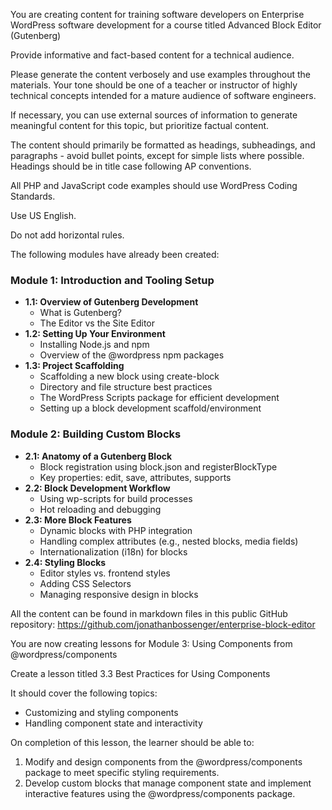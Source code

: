 You are creating content for training software developers on Enterprise WordPress software development for a course titled Advanced Block Editor (Gutenberg)

Provide informative and fact-based content for a technical audience.

Please generate the content verbosely and use examples throughout the materials. Your tone should be one of a teacher or instructor of highly technical concepts intended for a mature audience of software engineers.

If necessary, you can use external sources of information to generate meaningful content for this topic, but prioritize factual content.

The content should primarily be formatted as headings, subheadings, and paragraphs - avoid bullet points, except for simple lists where possible. Headings should be in title case following AP conventions.

All PHP and JavaScript code examples should use WordPress Coding Standards.

Use US English.

Do not add horizontal rules.

The following modules have already been created:

### Module 1: Introduction and Tooling Setup

* **1.1: Overview of Gutenberg Development**
    * What is Gutenberg?
    * The Editor vs the Site Editor
* **1.2: Setting Up Your Environment**
    * Installing Node.js and npm
    * Overview of the @wordpress npm packages
* **1.3: Project Scaffolding**
    * Scaffolding a new block using create-block
    * Directory and file structure best practices
    * The WordPress Scripts package for efficient development
    * Setting up a block development scaffold/environment

### Module 2: Building Custom Blocks

* **2.1: Anatomy of a Gutenberg Block**
    * Block registration using block.json and registerBlockType
    * Key properties: edit, save, attributes, supports
* **2.2: Block Development Workflow**
    * Using wp-scripts for build processes
    * Hot reloading and debugging
* **2.3: More Block Features**
    * Dynamic blocks with PHP integration
    * Handling complex attributes (e.g., nested blocks, media fields)
    * Internationalization (i18n) for blocks
* **2.4: Styling Blocks**
    * Editor styles vs. frontend styles
    * Adding CSS Selectors
    * Managing responsive design in blocks

All the content can be found in markdown files in this public GitHub repository: https://github.com/jonathanbossenger/enterprise-block-editor

You are now creating lessons for Module 3: Using Components from @wordpress/components

Create a lesson titled 3.3 Best Practices for Using Components

It should cover the following topics:
* Customizing and styling components
* Handling component state and interactivity

On completion of this lesson, the learner should be able to:
1. Modify and design components from the @wordpress/components package to meet specific styling requirements.
2. Develop custom blocks that manage component state and implement interactive features using the @wordpress/components package.
